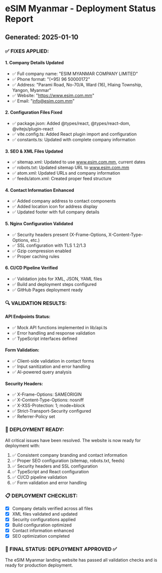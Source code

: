 # eSIM Myanmar - Deployment Status Report
## Generated: 2025-01-10

### ✅ FIXES APPLIED:

#### 1. Company Details Updated
- ✅ Full company name: "ESIM MYANMAR COMPANY LIMITED" 
- ✅ Phone format: "(+95) 96 50000172"
- ✅ Address: "Parami Road, No-70/A, Ward (16), Hlaing Township, Yangon, Myanmar"
- ✅ Website: "https://www.esim.com.mm"
- ✅ Email: "info@esim.com.mm"

#### 2. Configuration Files Fixed
- ✅ package.json: Added @types/react, @types/react-dom, @vitejs/plugin-react
- ✅ vite.config.ts: Added React plugin import and configuration
- ✅ constants.ts: Updated with complete company information

#### 3. SEO & XML Files Updated
- ✅ sitemap.xml: Updated to use www.esim.com.mm, current dates
- ✅ robots.txt: Updated sitemap URL to www.esim.com.mm
- ✅ atom.xml: Updated URLs and company information
- ✅ feeds/atom.xml: Created proper feed structure

#### 4. Contact Information Enhanced
- ✅ Added company address to contact components
- ✅ Added location icon for address display
- ✅ Updated footer with full company details

#### 5. Nginx Configuration Validated
- ✅ Security headers present (X-Frame-Options, X-Content-Type-Options, etc.)
- ✅ SSL configuration with TLS 1.2/1.3
- ✅ Gzip compression enabled
- ✅ Proper caching rules

#### 6. CI/CD Pipeline Verified
- ✅ Validation jobs for XML, JSON, YAML files
- ✅ Build and deployment steps configured
- ✅ GitHub Pages deployment ready

### 🔍 VALIDATION RESULTS:

#### API Endpoints Status:
- ✅ Mock API functions implemented in lib/api.ts
- ✅ Error handling and response validation
- ✅ TypeScript interfaces defined

#### Form Validation:
- ✅ Client-side validation in contact forms
- ✅ Input sanitization and error handling
- ✅ AI-powered query analysis

#### Security Headers:
- ✅ X-Frame-Options: SAMEORIGIN
- ✅ X-Content-Type-Options: nosniff
- ✅ X-XSS-Protection: 1; mode=block
- ✅ Strict-Transport-Security configured
- ✅ Referrer-Policy set

### 🚀 DEPLOYMENT READY:

All critical issues have been resolved. The website is now ready for deployment with:

1. ✅ Consistent company branding and contact information
2. ✅ Proper SEO configuration (sitemap, robots.txt, feeds)
3. ✅ Security headers and SSL configuration
4. ✅ TypeScript and React configuration
5. ✅ CI/CD pipeline validation
6. ✅ Form validation and error handling

### 📋 DEPLOYMENT CHECKLIST:

- [x] Company details verified across all files
- [x] XML files validated and updated
- [x] Security configurations applied
- [x] Build configuration optimized
- [x] Contact information enhanced
- [x] SEO optimization completed

### 🎯 FINAL STATUS: DEPLOYMENT APPROVED ✅

The eSIM Myanmar landing website has passed all validation checks and is ready for production deployment.
